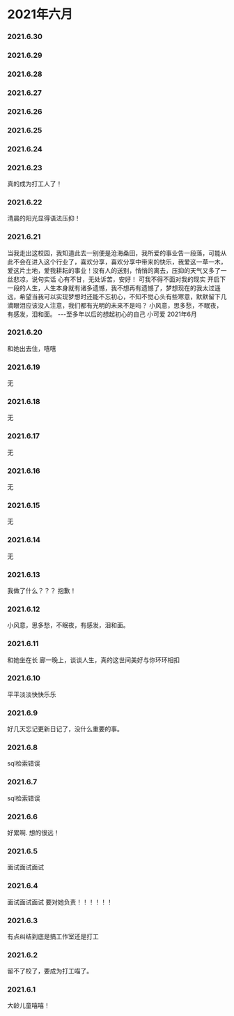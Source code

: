 # 2021年六月

### 2021.6.30
### 2021.6.29
### 2021.6.28
### 2021.6.27
### 2021.6.26
### 2021.6.25
### 2021.6.24
### 2021.6.23
真的成为打工人了！
### 2021.6.22
清晨的阳光显得语法压抑！
### 2021.6.21
当我走出这校园，我知道此去一别便是沧海桑田，我所爱的事业告一段落，可能从此不会在进入这个行业了，喜欢分享，喜欢分享中带来的快乐，我爱这一草一木，爱这片土地，爱我耕耘的事业！没有人的送别，悄悄的离去，压抑的天气又多了一丝悲凉，说句实话 心有不甘，无处诉苦，安好！ 可我不得不面对我的现实 开启下一段的人生，人生本身就有诸多遗憾，我不想再有遗憾了，梦想现在的我太过遥远，希望当我可以实现梦想时还能不忘初心，不知不觉心头有些寒意，默默留下几滴眼泪应该没人注意，我们都有光明的未来不是吗？  小风意，思多愁，不眠夜，有感发，泪和面。
                 ---至多年以后的想起初心的自己
                                          小可爱 2021年6月
### 2021.6.20
和她出去住，嘻嘻
### 2021.6.19
无
### 2021.6.18
无
### 2021.6.17
无
### 2021.6.16
无
### 2021.6.15
无
### 2021.6.14
无
### 2021.6.13
我做了什么？？？ 抱歉！
### 2021.6.12
小风意，思多愁，不眠夜，有感发，泪和面。
### 2021.6.11
和她坐在长
廊一晚上，谈谈人生，真的这世间美好与你环环相扣
### 2021.6.10
平平淡淡快快乐乐
### 2021.6.9
好几天忘记更新日记了，没什么重要的事。
### 2021.6.8
sql检索错误
### 2021.6.7
sql检索错误
### 2021.6.6
好累啊. 想的很远！
### 2021.6.5
面试面试面试
### 2021.6.4
面试面试面试  要对她负责！！！！！！
### 2021.6.3
有点纠结到底是搞工作室还是打工
### 2021.6.2
留不了校了，要成为打工喵了。
### 2021.6.1
大龄儿童嘻嘻！
